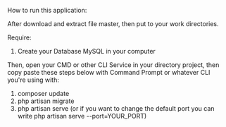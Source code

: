 How to run this application:

After download and extract file master, then put to your work directories.

Require:
1. Create your Database MySQL in your computer

Then, open your CMD or other CLI Service in your directory project, then copy paste these steps below with Command Prompt or whatever CLI you're using with:
1. composer update
2. php artisan migrate
3. php artisan serve (or if you want to change the default port you can write php artisan serve --port=YOUR_PORT)
